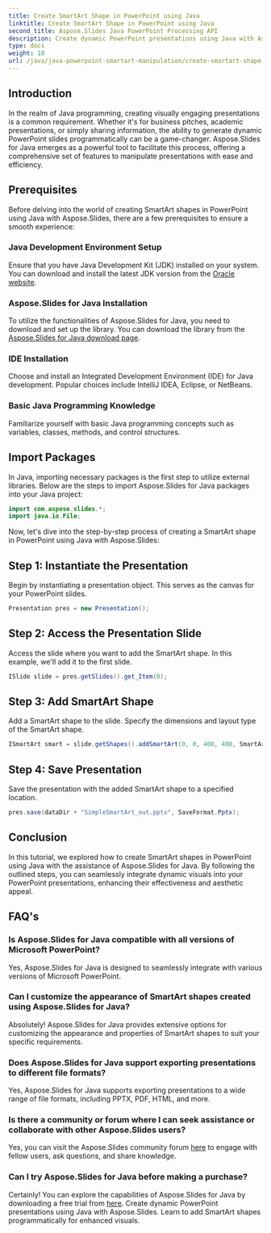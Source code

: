 ```yaml
---
title: Create SmartArt Shape in PowerPoint using Java
linktitle: Create SmartArt Shape in PowerPoint using Java
second_title: Aspose.Slides Java PowerPoint Processing API
description: Create dynamic PowerPoint presentations using Java with Aspose.Slides. Learn to add SmartArt shapes programmatically for enhanced visuals.
type: docs
weight: 10
url: /java/java-powerpoint-smartart-manipulation/create-smartart-shape-powerpoint-java/
---
```

## Introduction
In the realm of Java programming, creating visually engaging presentations is a common requirement. Whether it's for business pitches, academic presentations, or simply sharing information, the ability to generate dynamic PowerPoint slides programmatically can be a game-changer. Aspose.Slides for Java emerges as a powerful tool to facilitate this process, offering a comprehensive set of features to manipulate presentations with ease and efficiency.
## Prerequisites
Before delving into the world of creating SmartArt shapes in PowerPoint using Java with Aspose.Slides, there are a few prerequisites to ensure a smooth experience:
### Java Development Environment Setup
Ensure that you have Java Development Kit (JDK) installed on your system. You can download and install the latest JDK version from the [Oracle website](https://www.oracle.com/java/technologies/javase-downloads.html).
### Aspose.Slides for Java Installation
To utilize the functionalities of Aspose.Slides for Java, you need to download and set up the library. You can download the library from the [Aspose.Slides for Java download page](https://releases.aspose.com/slides/java/).
### IDE Installation
Choose and install an Integrated Development Environment (IDE) for Java development. Popular choices include IntelliJ IDEA, Eclipse, or NetBeans.
### Basic Java Programming Knowledge
Familiarize yourself with basic Java programming concepts such as variables, classes, methods, and control structures.

## Import Packages
In Java, importing necessary packages is the first step to utilize external libraries. Below are the steps to import Aspose.Slides for Java packages into your Java project:

```java
import com.aspose.slides.*;
import java.io.File;
```
Now, let's dive into the step-by-step process of creating a SmartArt shape in PowerPoint using Java with Aspose.Slides:
## Step 1: Instantiate the Presentation
Begin by instantiating a presentation object. This serves as the canvas for your PowerPoint slides.
```java
Presentation pres = new Presentation();
```
## Step 2: Access the Presentation Slide
Access the slide where you want to add the SmartArt shape. In this example, we'll add it to the first slide.
```java
ISlide slide = pres.getSlides().get_Item(0);
```
## Step 3: Add SmartArt Shape
Add a SmartArt shape to the slide. Specify the dimensions and layout type of the SmartArt shape.
```java
ISmartArt smart = slide.getShapes().addSmartArt(0, 0, 400, 400, SmartArtLayoutType.BasicBlockList);
```
## Step 4: Save Presentation
Save the presentation with the added SmartArt shape to a specified location.
```java
pres.save(dataDir + "SimpleSmartArt_out.pptx", SaveFormat.Pptx);
```

## Conclusion
In this tutorial, we explored how to create SmartArt shapes in PowerPoint using Java with the assistance of Aspose.Slides for Java. By following the outlined steps, you can seamlessly integrate dynamic visuals into your PowerPoint presentations, enhancing their effectiveness and aesthetic appeal.
## FAQ's
### Is Aspose.Slides for Java compatible with all versions of Microsoft PowerPoint?
Yes, Aspose.Slides for Java is designed to seamlessly integrate with various versions of Microsoft PowerPoint.
### Can I customize the appearance of SmartArt shapes created using Aspose.Slides for Java?
Absolutely! Aspose.Slides for Java provides extensive options for customizing the appearance and properties of SmartArt shapes to suit your specific requirements.
### Does Aspose.Slides for Java support exporting presentations to different file formats?
Yes, Aspose.Slides for Java supports exporting presentations to a wide range of file formats, including PPTX, PDF, HTML, and more.
### Is there a community or forum where I can seek assistance or collaborate with other Aspose.Slides users?
Yes, you can visit the Aspose.Slides community forum [here](https://forum.aspose.com/c/slides/11) to engage with fellow users, ask questions, and share knowledge.
### Can I try Aspose.Slides for Java before making a purchase?
Certainly! You can explore the capabilities of Aspose.Slides for Java by downloading a free trial from [here](https://releases.aspose.com/).
Create dynamic PowerPoint presentations using Java with Aspose.Slides. Learn to add SmartArt shapes programmatically for enhanced visuals.
